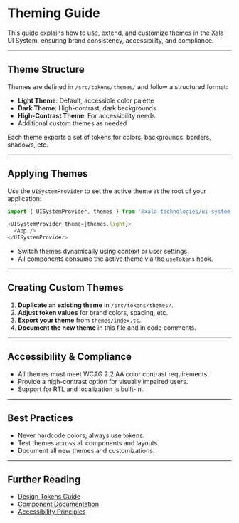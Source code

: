 # Theming Guide

This guide explains how to use, extend, and customize themes in the Xala UI System, ensuring brand consistency, accessibility, and compliance.

---

## Theme Structure
Themes are defined in `/src/tokens/themes/` and follow a structured format:
- **Light Theme**: Default, accessible color palette
- **Dark Theme**: High-contrast, dark backgrounds
- **High-Contrast Theme**: For accessibility needs
- Additional custom themes as needed

Each theme exports a set of tokens for colors, backgrounds, borders, shadows, etc.

---

## Applying Themes
Use the `UISystemProvider` to set the active theme at the root of your application:

```typescript
import { UISystemProvider, themes } from '@xala-technologies/ui-system';

<UISystemProvider theme={themes.light}>
  <App />
</UISystemProvider>
```

- Switch themes dynamically using context or user settings.
- All components consume the active theme via the `useTokens` hook.

---

## Creating Custom Themes
1. **Duplicate an existing theme** in `/src/tokens/themes/`.
2. **Adjust token values** for brand colors, spacing, etc.
3. **Export your theme** from `themes/index.ts`.
4. **Document the new theme** in this file and in code comments.

---

## Accessibility & Compliance
- All themes must meet WCAG 2.2 AA color contrast requirements.
- Provide a high-contrast option for visually impaired users.
- Support for RTL and localization is built-in.

---

## Best Practices
- Never hardcode colors; always use tokens.
- Test themes across all components and layouts.
- Document all new themes and customizations.

---

## Further Reading
- [Design Tokens Guide](./design-tokens.md)
- [Component Documentation](./components/README.md)
- [Accessibility Principles](./architecture.md)
